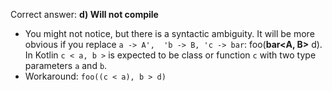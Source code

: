Correct answer: **d) Will not compile**

* You might not notice, but there is a syntactic ambiguity. It will be more obvious if you replace `a -> A',  'b -> B, 'c -> bar`: foo(**bar<A, B>** d).
In Kotlin `c < a, b >` is expected to be class or function `c` with two type parameters `a` and `b`.  
* Workaround: `foo((c < a), b > d)`
